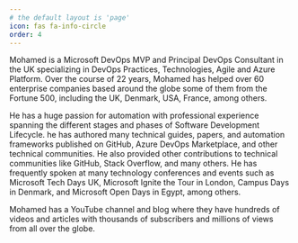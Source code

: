 ```yaml
---
# the default layout is 'page'
icon: fas fa-info-circle
order: 4
---
```


Mohamed is a Microsoft DevOps MVP and Principal DevOps Consultant in the UK specializing in DevOps Practices, Technologies, Agile and Azure Platform. Over the course of 22 years, Mohamed has helped over 60 enterprise companies based around the globe some of them from the Fortune 500, including the UK, Denmark, USA, France, among others.

He has a huge passion for automation with professional experience spanning the different stages and phases of Software Development Lifecycle. he has authored many technical guides, papers, and automation frameworks published on GitHub, Azure DevOps Marketplace, and other technical communities. He also provided other contributions to technical communities like GitHub, Stack Overflow, and many others. He has frequently spoken at many technology conferences and events such as Microsoft Tech Days UK, Microsoft Ignite the Tour in London, Campus Days in Denmark, and Microsoft Open Days in Egypt, among others.

Mohamed has a YouTube channel and blog where they have hundreds of videos and articles with thousands of subscribers and millions of views from all over the globe.
